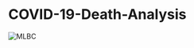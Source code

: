 # COVID-19-Death-Analysis

<img src="https://news.yale.edu/sites/default/files/styles/full/public/minority-covid-death-rate.jpg?itok=G24wxHmE" alt="MLBC">
